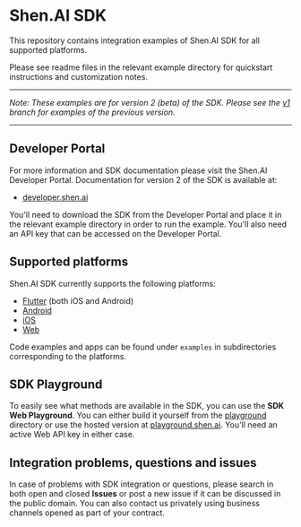 # Shen.AI SDK

This repository contains integration examples of Shen.AI SDK for all supported platforms.

Please see readme files in the relevant example directory for quickstart instructions and customization notes.

---

_Note: These examples are for version 2 (beta) of the SDK. Please see the [v1](https://github.com/mxlaboratories/shenai-sdk/tree/v1) branch for examples of the previous version._

---

## Developer Portal

For more information and SDK documentation please visit the Shen.AI Developer Portal. Documentation for version 2 of the SDK is available at:

- [developer.shen.ai](https://developer.shen.ai)

You'll need to download the SDK from the Developer Portal and place it in the relevant example directory in order to run the example. You'll also need an API key that can be accessed on the Developer Portal.

## Supported platforms

Shen.AI SDK currently supports the following platforms:

- [Flutter](./examples/flutter/) (both iOS and Android)
- [Android](./examples/android/)
- [iOS](./examples/ios/)
- [Web](./examples/web/)

Code examples and apps can be found under `examples` in subdirectories corresponding to the platforms.

## SDK Playground

To easily see what methods are available in the SDK, you can use the **SDK Web Playground**. You can either build it yourself from the [playground](./playground) directory or use the hosted version at [playground.shen.ai](https://playground.shen.ai). You'll need an active Web API key in either case.

## Integration problems, questions and issues

In case of problems with SDK integration or questions, please search in both open and closed **Issues** or post a new issue if it can be discussed in the public domain. You can also contact us privately using business channels opened as part of your contract.

